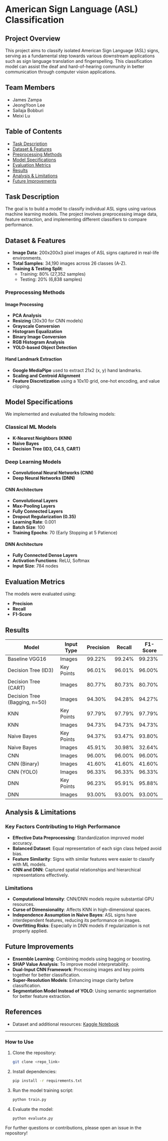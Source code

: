 # American Sign Language (ASL) Classification

## Project Overview
This project aims to classify isolated American Sign Language (ASL) signs, serving as a fundamental step towards various downstream applications such as sign language translation and fingerspelling. This classification model can assist the deaf and hard-of-hearing community in better communication through computer vision applications.

## Team Members
- James Zampa
- JeongYoon Lee
- Sailaja Bobburi
- Meixi Lu

## Table of Contents
- [Task Description](#task-description)
- [Dataset & Features](#dataset--features)
- [Preprocessing Methods](#preprocessing-methods)
- [Model Specifications](#model-specifications)
- [Evaluation Metrics](#evaluation-metrics)
- [Results](#results)
- [Analysis & Limitations](#analysis--limitations)
- [Future Improvements](#future-improvements)

## Task Description
The goal is to build a model to classify individual ASL signs using various machine learning models. The project involves preprocessing image data, feature extraction, and implementing different classifiers to compare performance.

## Dataset & Features
- **Image Data**: 200x200x3 pixel images of ASL signs captured in real-life environments.
- **Total Samples**: 34,190 images across 26 classes (A-Z).
- **Training & Testing Split**:
  - Training: 80% (27,352 samples)
  - Testing: 20% (6,838 samples)

### Preprocessing Methods
#### Image Processing
- **PCA Analysis**
- **Resizing** (30x30 for CNN models)
- **Grayscale Conversion**
- **Histogram Equalization**
- **Binary Image Conversion**
- **RGB Histogram Analysis**
- **YOLO-based Object Detection**

#### Hand Landmark Extraction
- **Google MediaPipe** used to extract 21x2 (x, y) hand landmarks.
- **Scaling and Centroid Alignment**
- **Feature Discretization** using a 10x10 grid, one-hot encoding, and value clipping.

## Model Specifications
We implemented and evaluated the following models:

### Classical ML Models
- **K-Nearest Neighbors (KNN)**
- **Naive Bayes**
- **Decision Tree (ID3, C4.5, CART)**

### Deep Learning Models
- **Convolutional Neural Networks (CNN)**
- **Deep Neural Networks (DNN)**

#### CNN Architecture
- **Convolutional Layers**
- **Max-Pooling Layers**
- **Fully Connected Layers**
- **Dropout Regularization (0.35)**
- **Learning Rate**: 0.001
- **Batch Size**: 100
- **Training Epochs**: 70 (Early Stopping at 5 Patience)

#### DNN Architecture
- **Fully Connected Dense Layers**
- **Activation Functions**: ReLU, Softmax
- **Input Size**: 784 nodes

## Evaluation Metrics
The models were evaluated using:
- **Precision**
- **Recall**
- **F1-Score**

## Results
| Model                  | Input Type   | Precision | Recall | F1-Score |
|------------------------|-------------|-----------|--------|----------|
| Baseline VGG16        | Images      | 99.22%    | 99.24% | 99.23%   |
| Decision Tree (ID3)   | Key Points  | 96.01%    | 96.01% | 96.00%   |
| Decision Tree (CART)  | Images      | 80.77%    | 80.73% | 80.70%   |
| Decision Tree (Bagging, n=50) | Images | 94.30%  | 94.28% | 94.27%   |
| KNN                   | Key Points  | 97.79%    | 97.79% | 97.79%   |
| KNN                   | Images      | 94.73%    | 94.73% | 94.73%   |
| Naive Bayes           | Key Points  | 94.37%    | 93.47% | 93.80%   |
| Naive Bayes           | Images      | 45.91%    | 30.98% | 32.64%   |
| CNN                   | Images      | 96.00%    | 96.00% | 96.00%   |
| CNN (Binary)          | Images      | 41.60%    | 41.60% | 41.60%   |
| CNN (YOLO)            | Images      | 96.33%    | 96.33% | 96.33%   |
| DNN                   | Key Points  | 96.23%    | 95.91% | 95.88%   |
| DNN                   | Images      | 93.00%    | 93.00% | 93.00%   |

## Analysis & Limitations
### Key Factors Contributing to High Performance
- **Effective Data Preprocessing**: Standardization improved model accuracy.
- **Balanced Dataset**: Equal representation of each sign class helped avoid bias.
- **Feature Similarity**: Signs with similar features were easier to classify with ML models.
- **CNN and DNN**: Captured spatial relationships and hierarchical representations effectively.

### Limitations
- **Computational Intensity**: CNN/DNN models require substantial GPU resources.
- **Curse of Dimensionality**: Affects KNN in high-dimensional spaces.
- **Independence Assumption in Naive Bayes**: ASL signs have interdependent features, reducing its performance on images.
- **Overfitting Risks**: Especially in DNN models if regularization is not properly applied.

## Future Improvements
- **Ensemble Learning**: Combining models using bagging or boosting.
- **SHAP Value Analysis**: To improve model interpretability.
- **Dual-Input CNN Framework**: Processing images and key points together for better classification.
- **Super-Resolution Models**: Enhancing image clarity before classification.
- **Segmentation Model Instead of YOLO**: Using semantic segmentation for better feature extraction.

## References
- Dataset and additional resources: [Kaggle Notebook](https://www.kaggle.com/code/harits/vgg16-asl-recognition-model-explainability/notebook)


---

### How to Use
1. Clone the repository:
   ```bash
   git clone <repo_link>
   ```
2. Install dependencies:
   ```bash
   pip install -r requirements.txt
   ```
3. Run the model training script:
   ```bash
   python train.py
   ```
4. Evaluate the model:
   ```bash
   python evaluate.py
   ```

For further questions or contributions, please open an issue in the repository!
